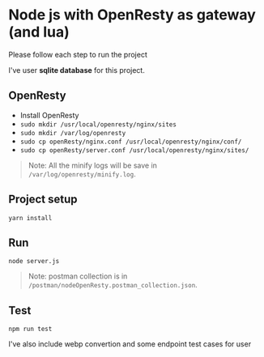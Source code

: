 # Node js with OpenResty as gateway (and lua)

Please follow each step to run the project

I've user **sqlite database** for this project.

## OpenResty

- Install OpenResty
- ```sudo mkdir /usr/local/openresty/nginx/sites```
- ```sudo mkdir /var/log/openresty```
- ```sudo cp openResty/nginx.conf /usr/local/openresty/nginx/conf/```
- ```sudo cp openResty/server.conf /usr/local/openresty/nginx/sites/```

> Note: All the minify logs will be save in `/var/log/openresty/minify.log`.

## Project setup
```
yarn install
```

## Run
```
node server.js
```
> Note: postman collection is in ```/postman/nodeOpenResty.postman_collection.json```.

## Test
```
npm run test
```

I've also include webp convertion and some endpoint test cases for user